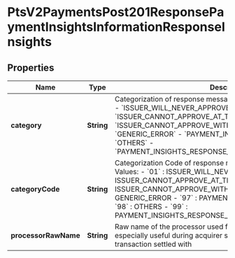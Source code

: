 
# PtsV2PaymentsPost201ResponsePaymentInsightsInformationResponseInsights

## Properties
Name | Type | Description | Notes
------------ | ------------- | ------------- | -------------
**category** | **String** | Categorization of response message from processor  Possible Values: - &#x60;ISSUER_WILL_NEVER_APPROVE&#x60; - &#x60;ISSUER_CANNOT_APPROVE_AT_THIS_TIME&#x60; - &#x60;ISSUER_CANNOT_APPROVE_WITH_THESE_DETAILS&#x60; - &#x60;GENERIC_ERROR&#x60; - &#x60;PAYMENT_INSIGHTS_INTERNAL_ERROR&#x60; - &#x60;OTHERS&#x60; - &#x60;PAYMENT_INSIGHTS_RESPONSE_CATEGORY_MATCH_NOT_FOUND&#x60;  |  [optional]
**categoryCode** | **String** | Categorization Code of response message from processor  Possible Values: - &#x60;01&#x60; : ISSUER_WILL_NEVER_APPROVE - &#x60;02&#x60; : ISSUER_CANNOT_APPROVE_AT_THIS_TIME - &#x60;03&#x60; : ISSUER_CANNOT_APPROVE_WITH_THESE_DETAILS - &#x60;04&#x60; : GENERIC_ERROR - &#x60;97&#x60; : PAYMENT_INSIGHTS_INTERNAL_ERROR - &#x60;98&#x60; : OTHERS - &#x60;99&#x60; : PAYMENT_INSIGHTS_RESPONSE_CATEGORY_MATCH_NOT_FOUND  |  [optional]
**processorRawName** | **String** | Raw name of the processor used for the transaction processing, especially useful during acquirer swing to see which processor transaction settled with  |  [optional]



